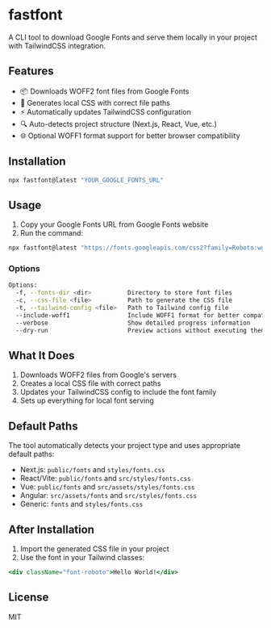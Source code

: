 # fastfont

A CLI tool to download Google Fonts and serve them locally in your project with TailwindCSS integration.

## Features

- 📦 Downloads WOFF2 font files from Google Fonts
- 🎨 Generates local CSS with correct file paths
- ⚡ Automatically updates TailwindCSS configuration
- 🔍 Auto-detects project structure (Next.js, React, Vue, etc.)
- 🌐 Optional WOFF1 format support for better browser compatibility

## Installation

```bash
npx fastfont@latest "YOUR_GOOGLE_FONTS_URL"
```

## Usage

1. Copy your Google Fonts URL from Google Fonts website
2. Run the command:

```bash
npx fastfont@latest "https://fonts.googleapis.com/css2?family=Roboto:wght@400;700&display=swap"
```

### Options

```bash
Options:
  -f, --fonts-dir <dir>          Directory to store font files
  -c, --css-file <file>          Path to generate the CSS file
  -t, --tailwind-config <file>   Path to Tailwind config file
  --include-woff1                Include WOFF1 format for better compatibility
  --verbose                      Show detailed progress information
  --dry-run                      Preview actions without executing them
```

## What It Does

1. Downloads WOFF2 files from Google's servers
2. Creates a local CSS file with correct paths
3. Updates your TailwindCSS config to include the font family
4. Sets up everything for local font serving

## Default Paths

The tool automatically detects your project type and uses appropriate default paths:

- Next.js: `public/fonts` and `styles/fonts.css`
- React/Vite: `public/fonts` and `src/styles/fonts.css`
- Vue: `public/fonts` and `src/assets/styles/fonts.css`
- Angular: `src/assets/fonts` and `src/styles/fonts.css`
- Generic: `fonts` and `styles/fonts.css`

## After Installation

1. Import the generated CSS file in your project
2. Use the font in your Tailwind classes:
```jsx
<div className="font-roboto">Hello World!</div>
```

## License

MIT
